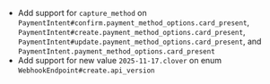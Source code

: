 * Add support for `capture_method` on `PaymentIntent#confirm.payment_method_options.card_present`, `PaymentIntent#create.payment_method_options.card_present`, `PaymentIntent#update.payment_method_options.card_present`, and `PaymentIntent.payment_method_options.card_present`
* Add support for new value `2025-11-17.clover` on enum `WebhookEndpoint#create.api_version`